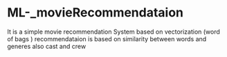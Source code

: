 # ML-_movieRecommendataion
It is a simple movie recommendation System based on vectorization (word of bags ) recommendataion is based on similarity between words and generes also cast and crew 
